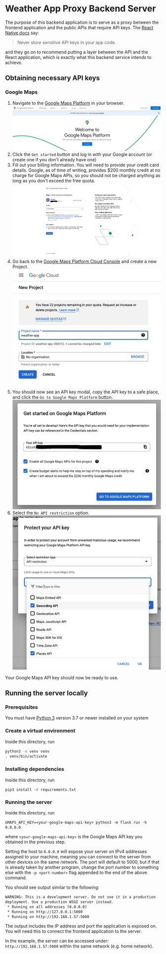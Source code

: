 # Weather App Proxy Backend Server

The purpose of this backend application is to serve as a proxy between the
frontend application and the public APIs that require API keys. The [React Native docs](https://reactnative.dev/docs/security#storing-sensitive-info) say:

> Never store sensitive API keys in your app code.

and they go on to recommend putting a layer between the API and the React
application, which is exactly what this backend service intends to achieve.

## Obtaining necessary API keys

### Google Maps

1. Navigate to the [Google Maps Platform](https://mapsplatform.google.com/)
   in your browser.
   ![](docs/screenshots/gmaps-api-step1.png)
2. Click the `Get started` button and log in with your Google account (or create
   one if you don't already have one)
3. Fill out your billing information. You will need to provide your credit card
   details. Google, as of time of writing, provides $200 monthly credit at no
   charge for Google Maps APIs, so you should not be charged anything as long
   as you don't exceed the free quota.
   ![](docs/screenshots/gmaps-api-step2.png)
4. Go back to the [Google Maps Platform Cloud Console](https://console.cloud.google.com/google/maps-apis/)
   and create a new Project.
   ![](docs/screenshots/gmaps-api-step3.png)
5. You should now see an API key modal, copy the API key to a safe place, and
   click the `Go to Google Maps Platform` button.
   ![](docs/screenshots/gmaps-api-step5.png)
6. Select the `No API restriction` option.
   ![](docs/screenshots/gmaps-api-step6.png)

Your Google Maps API key should now be ready to use.

## Running the server locally

### Prerequisites

You must have [Python 3](https://www.python.org/downloads/) version 3.7 or newer installed on your system

### Create a virtual environment

Inside this directory, run

```bash
python3 -m venv venv
. venv/bin/activate
```

### Installing dependencies

Inside this directory, run

```
pip3 install -r requirements.txt
```

### Running the server

Inside this directory, run

```
GMAPS_API_KEY=<your-google-maps-api-key> python3 -m flask run -h 0.0.0.0
```

where `<your-google-maps-api-key>` is the Google Maps API key you obtained in the previous step.

Setting the host to `0.0.0.0` will expose your server on IPv4 addresses assigned to your machine, meaning you can connect to the server from other devices on the same network. The port will default to 5000, but if that is already taken by another program, change the port number to something else with the `-p <port-number>` flag appended to the end of the above command.

You should see output similar to the following:

```
WARNING: This is a development server. Do not use it in a production deployment. Use a production WSGI server instead.
 * Running on all addresses (0.0.0.0)
 * Running on http://127.0.0.1:5000
 * Running on http://192.168.1.57:5000
```

The output includes the IP address and port the application is exposed on.
You will need this to connect the frontend application to the server.

In the example, the server can be accessed under: `http://192.168.1.57:5000`
within the same network (e.g. home network).
